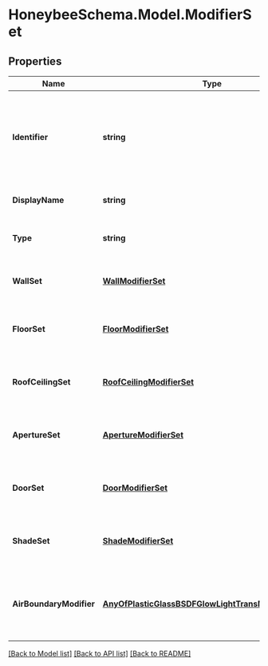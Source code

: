 
# HoneybeeSchema.Model.ModifierSet

## Properties

Name | Type | Description | Notes
------------ | ------------- | ------------- | -------------
**Identifier** | **string** | Text string for a unique Radiance object. Must not contain spaces or special characters. This will be used to identify the object across a model and in the exported Radiance files. | 
**DisplayName** | **string** | Display name of the object with no character restrictions. | [optional] 
**Type** | **string** |  | [optional] [readonly] [default to "ModifierSet"]
**WallSet** | [**WallModifierSet**](WallModifierSet.md) | An optional WallModifierSet object for this ModifierSet. (default: None). | [optional] 
**FloorSet** | [**FloorModifierSet**](FloorModifierSet.md) | An optional FloorModifierSet object for this ModifierSet. (default: None). | [optional] 
**RoofCeilingSet** | [**RoofCeilingModifierSet**](RoofCeilingModifierSet.md) | An optional RoofCeilingModifierSet object for this ModifierSet. (default: None). | [optional] 
**ApertureSet** | [**ApertureModifierSet**](ApertureModifierSet.md) | An optional ApertureModifierSet object for this ModifierSet. (default: None). | [optional] 
**DoorSet** | [**DoorModifierSet**](DoorModifierSet.md) | An optional DoorModifierSet object for this ModifierSet. (default: None). | [optional] 
**ShadeSet** | [**ShadeModifierSet**](ShadeModifierSet.md) | An optional ShadeModifierSet object for this ModifierSet. (default: None). | [optional] 
**AirBoundaryModifier** | [**AnyOfPlasticGlassBSDFGlowLightTransMetalVoidMirror**](AnyOfPlasticGlassBSDFGlowLightTransMetalVoidMirror.md) | An optional Modifier to be used for all Faces with an AirBoundary face type. If None, it will be the honeybee generic air wall modifier. | [optional] 

[[Back to Model list]](../README.md#documentation-for-models)
[[Back to API list]](../README.md#documentation-for-api-endpoints)
[[Back to README]](../README.md)


